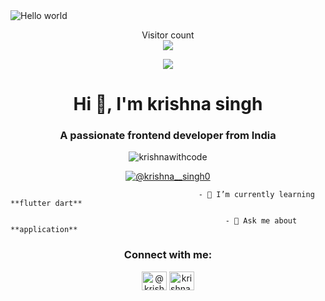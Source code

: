 <img src="https://raw.githubusercontent.com/sagar-viradiya/sagar-viradiya/master/resources/banner.png" alt="Hello world">

<p align="center"> 
  Visitor count<br>
  <img src="https://profile-counter.glitch.me/sagar-viradiya/count.svg" />
</p>
<p align="center">
  <a href="https://skillicons.dev">
    <img src="https://skillicons.dev/icons?i=html,css,javascript,flutter,dart,kotlin,firebase,python,django,linux,windows" />
  </a>
</p>
<h1 align="center">Hi 👋, I'm krishna singh</h1>
<h3 align="center">A passionate frontend developer from India</h3>

<p align="center"> <img src="https://komarev.com/ghpvc/?username=krishnawithcode&label=Profile%20views&color=0e75b6&style=flat" alt="krishnawithcode" /> </p>

<p align="center"> <a href="https://twitter.com/@krishna__singh0" target="blank"><img src="https://img.shields.io/twitter/follow/@krishna__singh0?logo=twitter&style=for-the-badge" alt="@krishna__singh0" /></a> </p>

                                              - 🌱 I’m currently learning **flutter dart**

                                                    - 💬 Ask me about **application**

<h3 align="center">Connect with me:</h3>
<p align="center">
<a href="https://twitter.com/@krishna__singh0" target="blank"><img align="center" src="https://raw.githubusercontent.com/rahuldkjain/github-profile-readme-generator/master/src/images/icons/Social/twitter.svg" alt="@krishna__singh0" height="30" width="40" /></a>
<a href="https://instagram.com/krishna.__.singh" target="blank"><img align="center" src="https://raw.githubusercontent.com/rahuldkjain/github-profile-readme-generator/master/src/images/icons/Social/instagram.svg" alt="krishna.__.singh" height="30" width="40" /></a>
</p>

